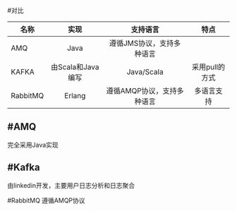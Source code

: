 #对比

| 名称        | 实现   |  支持语言  | 特点|
| --------   | :-----:  | :----:  | :----: |
| AMQ     | Java |   遵循JMS协议，支持多种语言     | |
| KAFKA        |  由Scala和Java编写   |   Java/Scala  | 采用pull的方式|
| RabbitMQ        |    Erlang    |  遵循AMQP协议，支持多种语言  | 多语言支持 |

#AMQ
---
完全采用Java实现

#Kafka
---
由linkedin开发，主要用户日志分析和日志聚合

#RabbitMQ
遵循AMQP协议